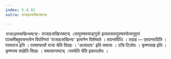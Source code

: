 ```yaml
---
index: 5.4.91
sutra: राजाहस्सखिभ्यष्टच्

---
```

_राजाऽहस्सखिभ्यष्टच्_ - राजाहःसखिभ्यष्टच् ।तत्पुरुषस्याङ्गुलेः॑ इत्यतस्तत्पुरुषस्येत्यनुवृत्तं पञ्चमीबहुवचनत्वेन विपरिणतं 'राजाहःसखिभ्यः' इत्यनेन विशेष्यते । तदन्तविधिः । तदाह — एतदन्तादिति । परमराज इति । परमश्चासौ राजा चेति विग्रहः । 'अत्यादयः' इति समासः । टचि टिलोपः । कृष्णसख इति । कृष्णस्य सखेति विग्रहः । समासान्तष्टच् ।यस्येति चे॑ति इकारलोपः ।